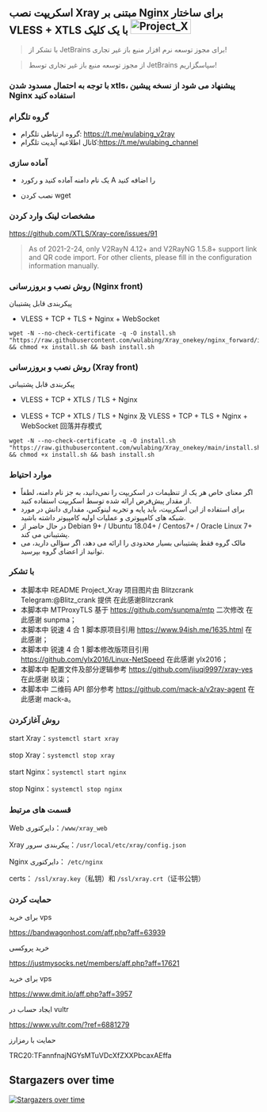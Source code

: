 
## اسکریپت نصب Xray مبتنی بر Nginx برای ساختار VLESS + XTLS با یک کلیک <img src="https://raw.githubusercontent.com/wulabing/Xray_onekey/main/image/project_xray.jpg" alt="Project_Xray" width="122" height="30" align="bottom" />


> با تشکر از JetBrains برای مجوز توسعه نرم افزار منبع باز غیر تجاری!


>از مجوز توسعه منبع باز غیر تجاری توسط JetBrains سپاسگزاریم!

### با توجه به احتمال مسدود شدن xtls، پیشنهاد می شود از نسخه پیشین Nginx استفاده کنید


### گروه تلگرام
* گروه ارتباطی تلگرام: https://t.me/wulabing_v2ray 
* کانال اطلاعیه آپدیت تلگرام:https://t.me/wulabing_channel

### آماده سازی
* یک نام دامنه آماده کنید و رکورد A را اضافه کنید

* نصب کردن wget

### مشخصات لینک وارد کردن
https://github.com/XTLS/Xray-core/issues/91

> As of 2021-2-24, only V2RayN 4.12+ and V2RayNG 1.5.8+ support link and QR code import. For other clients, please fill in the configuration information manually.


### روش نصب و بروزرسانی (Nginx front)

پیکربندی قابل پشتیبان

- VLESS + TCP + TLS + Nginx + WebSocket

```
wget -N --no-check-certificate -q -O install.sh "https://raw.githubusercontent.com/wulabing/Xray_onekey/nginx_forward/install.sh" && chmod +x install.sh && bash install.sh
```

### روش نصب و بروزرسانی (Xray front)

پیکربندی قابل پشتیبانی
- VLESS + TCP + XTLS / TLS  + Nginx

- VLESS + TCP + XTLS / TLS  + Nginx 及 VLESS + TCP + TLS + Nginx + WebSocket 回落并存模式

```
wget -N --no-check-certificate -q -O install.sh "https://raw.githubusercontent.com/wulabing/Xray_onekey/main/install.sh" && chmod +x install.sh && bash install.sh
```


### موارد احتیاط
* اگر معنای خاص هر یک از تنظیمات در اسکریپت را نمی‌دانید، به جز نام دامنه، لطفاً از مقدار پیش‌فرض ارائه شده توسط اسکریپت استفاده کنید.
* برای استفاده از این اسکریپت، باید پایه و تجربه لینوکس، مقداری دانش در مورد شبکه های کامپیوتری و عملیات اولیه کامپیوتر داشته باشید.
* در حال حاضر از Debian 9+ / Ubuntu 18.04+ / Centos7+ / Oracle Linux 7+ پشتیبانی می کند.
* مالک گروه فقط پشتیبانی بسیار محدودی را ارائه می دهد، اگر سؤالی دارید، می توانید از اعضای گروه بپرسید.

### با تشکر

* 本脚本中 README Project_Xray 项目图片由 Blitzcrank Telegram:@Blitz_crank 提供 在此感谢Blitzcrank
* 本脚本中 MTProxyTLS 基于 https://github.com/sunpma/mtp 二次修改 在此感谢 sunpma；
* 本脚本中 锐速 4 合 1 脚本原项目引用 https://www.94ish.me/1635.html 在此感谢；
* 本脚本中 锐速 4 合 1 脚本修改版项目引用 https://github.com/ylx2016/Linux-NetSpeed 在此感谢 ylx2016；
* 本脚本中 配置文件及部分逻辑参考 https://github.com/jiuqi9997/xray-yes 在此感谢 玖柒；
* 本脚本中 二维码 API 部分参考 https://github.com/mack-a/v2ray-agent  在此感谢 mack-a。

### روش آغازکردن

start Xray：`systemctl start xray`

stop Xray：`systemctl stop xray`

start Nginx：`systemctl start nginx`

stop Nginx：`systemctl stop nginx`

### قسمت های مرتبط

Web دایرکتوری：`/www/xray_web`

Xray پیکربندی سرور：`/usr/local/etc/xray/config.json`

Nginx دایرکتوری： `/etc/nginx`

certs： `/ssl/xray.key`（私钥）和 `/ssl/xray.crt`（证书公钥）

### حمایت کردن

برای خرید vps

https://bandwagonhost.com/aff.php?aff=63939

خرید پروکسی

https://justmysocks.net/members/aff.php?aff=17621

برای خرید vps

https://www.dmit.io/aff.php?aff=3957

ایجاد حساب در vultr

https://www.vultr.com/?ref=6881279

حمایت با رمزارز

TRC20:TFannfnajNGYsMTuVDcXfZXXPbcaxAEffa


## Stargazers over time

[![Stargazers over time](https://starchart.cc/wulabing/Xray_onekey.svg)](https://starchart.cc/wulabing/Xray_onekey)

